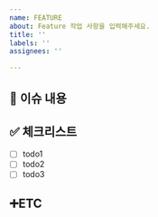 ```yaml
---
name: FEATURE
about: Feature 작업 사항을 입력해주세요.
title: ''
labels: ''
assignees: ''

---
```


<!-- Issue 작성 전에 우선 Assignees, label 지정하기 -->
## 📄 이슈 내용
<!-- 이슈 내용 요약 설명 -->
> 

## ✅ 체크리스트
- [ ] todo1
- [ ] todo2
- [ ] todo3

## ➕ETC
